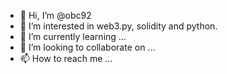 - 👋 Hi, I’m @obc92
- 👀 I’m interested in web3.py, solidity and python.
- 🌱 I’m currently learning ...
- 💞️ I’m looking to collaborate on ...
- 📫 How to reach me ...

<!---
obc92/obc92 is a ✨ special ✨ repository because its `README.md` (this file) appears on your GitHub profile.
You can click the Preview link to take a look at your changes.
--->
